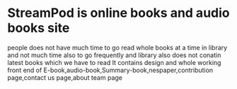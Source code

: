 # StreamPod is online books and audio books site 
people does not have much time to go read whole books at a time in library and not much time also to go frequently and library also 
does not conatin latest books which we have to read 
It contains design and whole working  front end of  E-book,audio-book,Summary-book,nespaper,contribution page,contact us page,about team page
